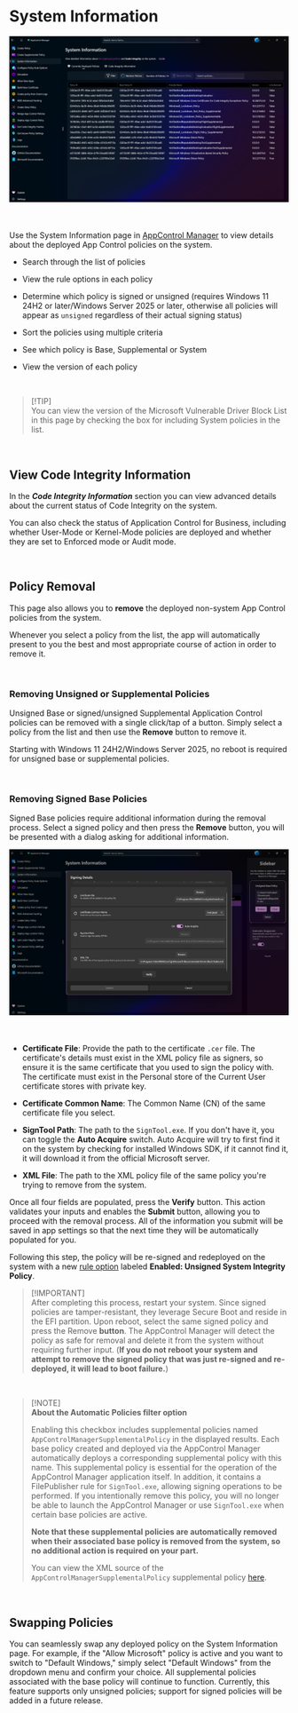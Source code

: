 # System Information

<div align="center">

<img src="https://raw.githubusercontent.com/HotCakeX/.github/refs/heads/main/Pictures/PNG%20and%20JPG/AppControl%20Manager%20page%20screenshots/System%20Information.png" alt="AppControl Manager Application's System Information Page">

</div>

<br>

<br>

Use the System Information page in [AppControl Manager](https://github.com/HotCakeX/Harden-Windows-Security/wiki/AppControl-Manager) to view details about the deployed App Control policies on the system.

- Search through the list of policies

- View the rule options in each policy

- Determine which policy is signed or unsigned (requires Windows 11 24H2 or later/Windows Server 2025 or later, otherwise all policies will appear as `unsigned` regardless of their actual signing status)

- Sort the policies using multiple criteria

- See which policy is Base, Supplemental or System

- View the version of each policy

<br>

> [!TIP]\
> You can view the version of the Microsoft Vulnerable Driver Block List in this page by checking the box for including System policies in the list.

<br>

## View Code Integrity Information

In the _**Code Integrity Information**_ section you can view advanced details about the current status of Code Integrity on the system.

You can also check the status of Application Control for Business, including whether User-Mode or Kernel-Mode policies are deployed and whether they are set to Enforced mode or Audit mode.

<br>

## Policy Removal

This page also allows you to **remove** the deployed non-system App Control policies from the system.

Whenever you select a policy from the list, the app will automatically present to you the best and most appropriate course of action in order to remove it.

<br>

### Removing Unsigned or Supplemental Policies

Unsigned Base or signed/unsigned Supplemental Application Control policies can be removed with a single click/tap of a button. Simply select a policy from the list and then use the **Remove** button to remove it.

Starting with Windows 11 24H2/Windows Server 2025, no reboot is required for unsigned base or supplemental policies.

<br>

### Removing Signed Base Policies

Signed Base policies require additional information during the removal process. Select a signed policy and then press the **Remove** button, you will be presented with a dialog asking for additional information.

<div align="center">

<img src="https://raw.githubusercontent.com/HotCakeX/.github/refs/heads/main/Pictures/PNG%20and%20JPG/AppControl%20Manager%20page%20screenshots/System%20Information%20Removing%20Signed%20Base%20Policies%20Dialog.png" alt="AppControl Manager Application Signed Base policy removal dialog">

</div>

<br>

<br>

- **Certificate File**: Provide the path to the certificate `.cer` file. The certificate's details must exist in the XML policy file as signers, so ensure it is the same certificate that you used to sign the policy with. The certificate must exist in the Personal store of the Current User certificate stores with private key.

- **Certificate Common Name**: The Common Name (CN) of the same certificate file you select.

- **SignTool Path**: The path to the `SignTool.exe`. If you don't have it, you can toggle the **Auto Acquire** switch. Auto Acquire will try to first find it on the system by checking for installed Windows SDK, if it cannot find it, it will download it from the official Microsoft server.

- **XML File**: The path to the XML policy file of the same policy you're trying to remove from the system.

Once all four fields are populated, press the **Verify** button. This action validates your inputs and enables the **Submit** button, allowing you to proceed with the removal process. All of the information you submit will be saved in app settings so that the next time they will be automatically populated for you.

Following this step, the policy will be re-signed and redeployed on the system with a new [rule option](https://learn.microsoft.com/en-us/windows/security/application-security/application-control/app-control-for-business/design/select-types-of-rules-to-create#table-1-app-control-for-business-policy---policy-rule-options) labeled **Enabled: Unsigned System Integrity Policy**.

> [!IMPORTANT]\
> After completing this process, restart your system. Since signed policies are tamper-resistant, they leverage Secure Boot and reside in the EFI partition. Upon reboot, select the same signed policy and press the Remove **button**. The AppControl Manager will detect the policy as safe for removal and delete it from the system without requiring further input. (**If you do not reboot your system and attempt to remove the signed policy that was just re-signed and re-deployed, it will lead to boot failure.**)

<br>

> [!NOTE]\
> **About the Automatic Policies filter option**
>
> Enabling this checkbox includes supplemental policies named `AppControlManagerSupplementalPolicy` in the displayed results. Each base policy created and deployed via the AppControl Manager automatically deploys a corresponding supplemental policy with this name. This supplemental policy is essential for the operation of the AppControl Manager application itself.
> In addition, it contains a FilePublisher rule for `SignTool.exe`, allowing signing operations to be performed. If you intentionally remove this policy, you will no longer be able to launch the AppControl Manager or use `SignTool.exe` when certain base policies are active.
>
> **Note that these supplemental policies are automatically removed when their associated base policy is removed from the system, so no additional action is required on your part.**
>
> You can view the XML source of the `AppControlManagerSupplementalPolicy` supplemental policy [here](https://github.com/HotCakeX/Harden-Windows-Security/blob/main/AppControl%20Manager/Resources/AppControlManagerSupplementalPolicy.xml).

<br>

## Swapping Policies

You can seamlessly swap any deployed policy on the System Information page. For example, if the "Allow Microsoft" policy is active and you want to switch to "Default Windows," simply select "Default Windows" from the dropdown menu and confirm your choice. All supplemental policies associated with the base policy will continue to function. Currently, this feature supports only unsigned policies; support for signed policies will be added in a future release.

<br>
